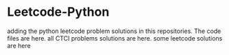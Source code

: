 # Leetcode-Python
adding the python leetcode problem solutions in this repositories. 
The code files are here.
all CTCI problems solutions are here.
some leetcode solutions are here





























































































































































































































































































































































































































































































































































































































































































































































































































































































































































































































